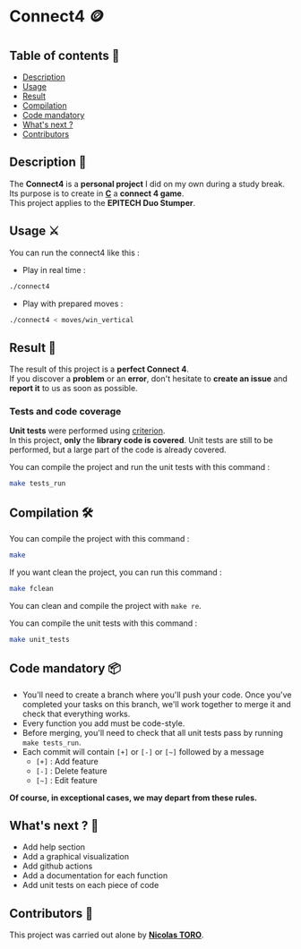 # Connect4 🪙

## Table of contents 📑
- [Description](https://github.com/toro-nicolas/connect4/blob/main/README.md#description-)
- [Usage](https://github.com/toro-nicolas/connect4/blob/main/README.md#usage-%EF%B8%8F)
- [Result](https://github.com/toro-nicolas/connect4/blob/main/README.md#result-)
- [Compilation](https://github.com/toro-nicolas/connect4/blob/main/README.md#compilation-%EF%B8%8F)
- [Code mandatory](https://github.com/toro-nicolas/connect4/blob/main/README.md#code-mandatory-)
- [What's next ?](https://github.com/toro-nicolas/connect4/blob/main/README.md#whats-next--)
- [Contributors](https://github.com/toro-nicolas/connect4/blob/main/README.md#contributors-)


## Description 📝
The **Connect4** is a **personal project** I did on my own during a study break.  
Its purpose is to create in [**C**](https://en.wikipedia.org/wiki/C_(programming_language)) a **connect 4 game**.  
This project applies to the **EPITECH Duo Stumper**.


## Usage ⚔️
You can run the connect4 like this :
- Play in real time :
```sh
./connect4
```
- Play with prepared moves :
```sh
./connect4 < moves/win_vertical
```


## Result 🚩
The result of this project is a **perfect Connect 4**.  
If you discover a **problem** or an **error**, don't hesitate to **create an issue** and **report it** to us as soon as possible.


### Tests and code coverage
**Unit tests** were performed using [criterion](https://criterion.readthedocs.io/en/master/intro.html).  
In this project, **only** the **library code is covered**.
Unit tests are still to be performed, but a large part of the code is already covered.

You can compile the project and run the unit tests with this command :
```sh
make tests_run
```


## Compilation 🛠️
You can compile the project with this command :
```sh
make
```

If you want clean the project, you can run this command :
```sh
make fclean
```

You can clean and compile the project with ```make re```.

You can compile the unit tests with this command :
```sh
make unit_tests
```


## Code mandatory 📦
- You'll need to create a branch where you'll push your code. Once you've completed your tasks on this branch, we'll work together to merge it and check that everything works.
- Every function you add must be code-style.
- Before merging, you'll need to check that all unit tests pass by running ```make tests_run```.
- Each commit will contain ```[+]``` or ```[-]``` or ```[~]``` followed by a message
    - ```[+]``` : Add feature
    - ```[-]``` : Delete feature
    - ```[~]``` : Edit feature

**Of course, in exceptional cases, we may depart from these rules.**


## What's next ? 🚀
- Add help section
- Add a graphical visualization
- Add github actions
- Add a documentation for each function
- Add unit tests on each piece of code


## Contributors 👤
This project was carried out alone by [**Nicolas TORO**](https://github.com/toro-nicolas).

